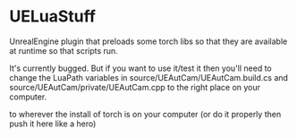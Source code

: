 # UELuaStuff
UnrealEngine plugin that preloads some torch libs so that they are available at runtime so that scripts run.

It's currently bugged. But if you want to use it/test it then you'll need to change the LuaPath variables in source/UEAutCam/UEAutCam.build.cs and source/UEAutCam/private/UEAutCam.cpp to the right place on your computer.

to wherever the install of torch is on your computer
(or do it properly then push it here like a hero)
